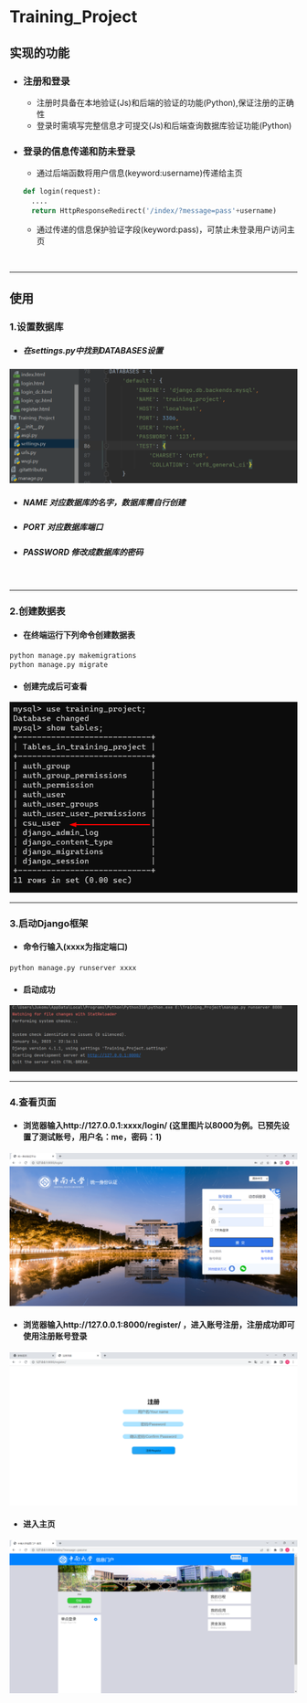 # Training_Project

## 实现的功能
* ### 注册和登录
  * 注册时具备在本地验证(Js)和后端的验证的功能(Python),保证注册的正确性
  * 登录时需填写完整信息才可提交(Js)和后端查询数据库验证功能(Python)
* ### 登录的信息传递和防未登录
  * 通过后端函数将用户信息(keyword:username)传递给主页
  ```python 
  def login(request):
    ....
    return HttpResponseRedirect('/index/?message=pass'+username)
  ```
  * 通过传递的信息保护验证字段(keyword:pass)，可禁止未登录用户访问主页

<br>

---
## 使用
### 1.设置数据库
* ##### 在settings.py中找到DATABASES设置  
<img src="photos/database.png">

* ##### NAME 对应数据库的名字，数据库需自行创建  
* ##### PORT 对应数据库端口  
* ##### PASSWORD 修改成数据库的密码
　　
</br>

---

### 2.创建数据表
* #### 在终端运行下列命令创建数据表
```
python manage.py makemigrations
python manage.py migrate
```
* #### 创建完成后可查看
<img src="photos/showdata.png">

<br>

---

### 3.启动Django框架
* #### 命令行输入(xxxx为指定端口)
```
python manage.py runserver xxxx
```
* #### 启动成功

<img src="photos/run.png">


<br>

---

### 4.查看页面
* #### 浏览器输入http://127.0.0.1:xxxx/login/  (这里图片以8000为例。已预先设置了测试账号，用户名：me，密码：1)

<img src="photos/login1.png">

* #### 浏览器输入http://127.0.0.1:8000/register/ ，进入账号注册，注册成功即可使用注册账号登录

<img src="photos/register.png">

* #### 进入主页

<img src="photos/index.png">


